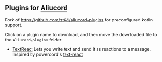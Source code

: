 ## Plugins for [Aliucord](https://github.com/Aliucord)
Fork of https://github.com/zt64/aliucord-plugins for preconfigured kotlin support.

Click on a plugin name to download, and then move the downloaded file to the `Aliucord/plugins` folder
- [TextReact](https://github.com/ArjixWasTaken/aliucord-plugins/raw/builds/TextReact.zip)
  Lets you write text and send it as reactions to a message. Inspired by powercord's [text-react](https://github.com/Juby210/text-react)

